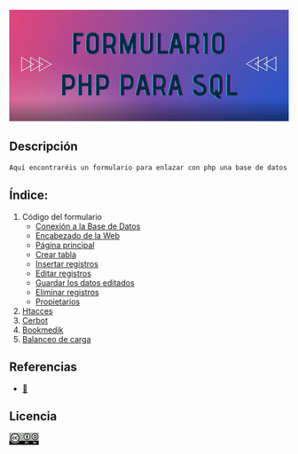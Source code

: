 ![logo](https://github.com/anasalasro/FormularioPHPySQL/blob/main/Banner/banner.PNG)

## Descripción

``` ruby
Aquí encontraréis un formulario para enlazar con php una base de datos de SQL server.
```
## Índice:
1. Código del formulario  
    - [ Conexión a la Base de Datos ](https://github.com/anasalasro/FormularioPHPySQL/blob/main/ConexionBD.md) 
    - [ Encabezado de la Web ](https://github.com/anasalasro/FormularioPHPySQL/blob/main/Encabezado.md) 
    - [ Página principal ](https://github.com/anasalasro/FormularioPHPySQL/blob/main/index.md) 
    - [ Crear tabla ](https://github.com/anasalasro/FormularioPHPySQL/blob/main/CrearLista.md) 
    - [ Insertar registros ](https://github.com/anasalasro/FormularioPHPySQL/blob/main/InsertarRegistro.md) 
    - [ Editar registros ](https://github.com/anasalasro/FormularioPHPySQL/blob/main/EditarRegistro.md) 
    - [ Guardar los datos editados ](https://github.com/anasalasro/FormularioPHPySQL/blob/main/GuardarDatosEditados.md) 
    - [ Eliminar registros ](https://github.com/anasalasro/FormularioPHPySQL/blob/main/EliminarRegistros.md) 
    - [ Propietarios ](https://github.com/anasalasro/FormularioPHPySQL/blob/main/Propietarios.md)  
3. [ Htacces ](https://github.com/anasalasro/ImplantacionAplicacionesWeb/blob/main/htaccess.md)
4. [ Cerbot ](https://github.com/anasalasro/ImplantacionAplicacionesWeb/blob/main/cerbot.md)  
5. [ Bookmedik ](https://github.com/anasalasro/ImplantacionAplicacionesWeb/blob/main/bookmedik.md)
6. [ Balanceo de carga ](https://github.com/anasalasro/ImplantacionAplicacionesWeb/blob/main/balanceadornginx.md)

## Referencias

- [ :open_file_folder: ](https://jesusfernandeztoledo.com/introduccion-a-shell-script-relacion-1-ejercicios-resueltos/) 
## Licencia

![Licencia](https://github.com/anasalasro/Linux-Script/blob/main/ImagenesLinux/licencia.png)  


